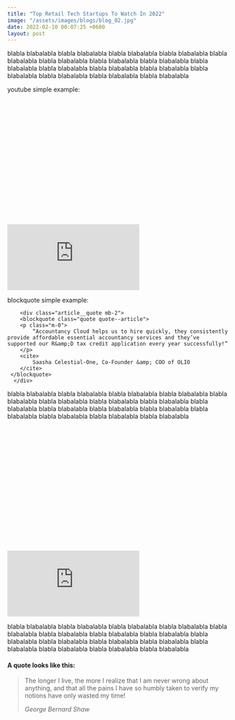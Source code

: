 ```yaml
---
title: "Top Retail Tech Startups To Watch In 2022"
image: "/assets/images/blogs/blog_02.jpg"
date: 2022-02-10 00:07:25 +0600
layout: post
---
```

blabla blabalabla blabla blabalabla blabla blabalabla blabla blabalabla blabla blabalabla blabla blabalabla blabla blabalabla blabla blabalabla blabla blabalabla blabla blabalabla blabla blabalabla blabla blabalabla blabla blabalabla blabla blabalabla blabla blabalabla blabla blabalabla

youtube simple example:

<div class="article__video mb-2" data-video="true">
    <div class="fluid-width-video-wrapper" style="padding-top: 56.25%;">
        <iframe src="https://www.youtube.com/embed/d48IYmKHwAU"
title="YouTube video player"
frameborder="0" allow="accelerometer; autoplay; clipboard-write; encrypted-media; gyroscope; picture-in-picture" allowfullscreen="">
</iframe>
    </div>
</div>

blockquote simple example:

        <div class="article__quote mb-2">
        <blockquote class="quote quote--article">
        <p class="m-0">
            “Accountancy Cloud helps us to hire quickly, they consistently provide affordable essential accountancy services and they’ve supported our R&amp;D tax credit application every year successfully!”
        </p>
        <cite>
            Saasha Celestial-One, Co-Founder &amp; COO of OLIO
        </cite>
     </blockquote>
      </div>

blabla blabalabla blabla blabalabla blabla blabalabla blabla blabalabla blabla blabalabla blabla blabalabla blabla blabalabla blabla blabalabla blabla blabalabla blabla blabalabla blabla blabalabla blabla blabalabla blabla blabalabla blabla blabalabla blabla blabalabla blabla blabalabla

<div class="article__video mb-2" data-video="true">
    <div class="fluid-width-video-wrapper" style="padding-top: 56.25%;">
        <iframe src="https://www.youtube.com/embed/d48IYmKHwAU" title="YouTube video player" frameborder="0" allow="accelerometer; autoplay; clipboard-write; encrypted-media; gyroscope; picture-in-picture" allowfullscreen=""></iframe>
    </div>
</div>

blabla blabalabla blabla blabalabla blabla blabalabla blabla blabalabla blabla blabalabla blabla blabalabla blabla blabalabla blabla blabalabla blabla blabalabla blabla blabalabla blabla blabalabla blabla blabalabla blabla blabalabla blabla blabalabla blabla blabalabla blabla blabalabla

#### A quote looks like this:

> The longer I live, the more I realize that I am never wrong about anything, and that all the pains I have so humbly taken to verify my notions have only wasted my time!
>
> <cite>George Bernard Shaw</cite>
